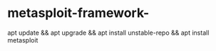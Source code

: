 # metasploit-framework-
apt update &amp;&amp; apt upgrade &amp;&amp; apt install unstable-repo &amp;&amp; apt install metasploit 
